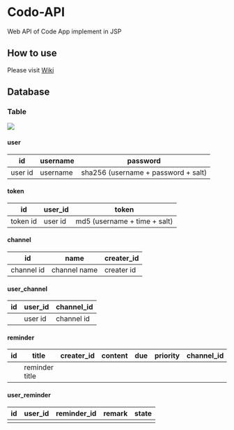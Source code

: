 # Codo-API

Web API of Code App implement in JSP

## How to use

Please visit [Wiki](https://github.com/ZERR2AC/Codo-API/wiki)

## Database

### Table

![](http://static.32ph.com/codo-api-db.svg)

#### user

| id      | username | password                            |
| ------- | -------- | ----------------------------------- |
| user id | username | sha256 (username + password + salt) |

#### token

| id       | user_id | token                        |
| -------- | ------- | ---------------------------- |
| token id | user id | md5 (username + time + salt) |

#### channel

| id         | name         | creater_id |
| ---------- | ------------ | ---------- |
| channel id | channel name | creater id |

#### user_channel

| id   | user_id | channel_id |
| ---- | ------- | ---------- |
|      | user id | channel id |

#### reminder

| id   | title          | creater_id | content | due  | priority | channel_id | type |
| ---- | -------------- | ---------- | ------- | ---- | -------- | ---------- | ---- |
|      | reminder title |            |         |      |          |            |      |

#### user_reminder

| id   | user_id | reminder_id | remark | state |
| ---- | ------- | ----------- | ------ | ----- |
|      |         |             |        |       |

